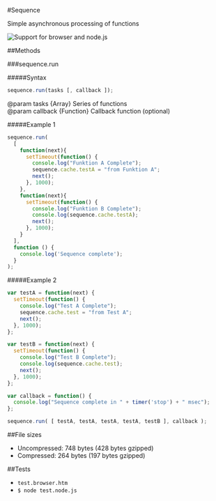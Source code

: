 #Sequence

Simple asynchronous processing of functions

![Support for browser and node.js](https://raw.github.com/up/sequence/master/support.png)

##Methods

###sequence.run

#####Syntax

```javascript
sequence.run(tasks [, callback ]);
```
@param tasks {Array} Series of functions    
@param callback {Function} Callback function (optional)

#####Example 1

```javascript
sequence.run(
  [
    function(next){
      setTimeout(function() {
        console.log("Funktion A Complete");
        sequence.cache.testA = "from Funktion A";
        next();
      }, 1000);
    },
    function(next){
      setTimeout(function() {
        console.log("Funktion B Complete");
        console.log(sequence.cache.testA);
        next();
      }, 1000);
    }
  ], 
  function () {
    console.log('Sequence complete'); 
  }
);
```

#####Example 2

```javascript
var testA = function(next) {
  setTimeout(function() {
    console.log("Test A Complete");
    sequence.cache.test = "from Test A";
    next();
  }, 1000);
};

var testB = function(next) {
  setTimeout(function() {
    console.log("Test B Complete");
    console.log(sequence.cache.test);
    next();
  }, 1000);
};

var callback = function() {
  console.log("Sequence complete in " + timer('stop') + " msec");
};

sequence.run( [ testA, testA, testA, testA, testB ], callback );
```

##File sizes
* Uncompressed: 748 bytes (428 bytes gzipped)
* Compressed: 264 bytes (197 bytes gzipped)

##Tests

* `test.browser.htm`
* `$ node test.node.js`


